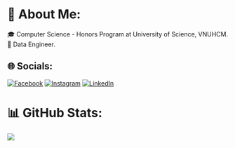 # 💫 About Me:
🎓 Computer Science - Honors Program at University of Science, VNUHCM.<br>
🔭 Data Engineer.

## 🌐 Socials:
[![Facebook](https://img.shields.io/badge/Facebook-%231877F2.svg?logo=Facebook&logoColor=white)](https://facebook.com/trkiet9) [![Instagram](https://img.shields.io/badge/Instagram-%23E4405F.svg?logo=Instagram&logoColor=white)](https://instagram.com/trkiett9) [![LinkedIn](https://img.shields.io/badge/LinkedIn-%230077B5.svg?logo=linkedin&logoColor=white)](https://linkedin.com/in/trkiet9) 

# 📊 GitHub Stats:
![](https://github-readme-stats.vercel.app/api/top-langs/?username=TranKietHCMUS&theme=dark&hide_border=true&include_all_commits=false&count_private=false&layout=compact)

<!-- Proudly created with GPRM ( https://gprm.itsvg.in ) -->
